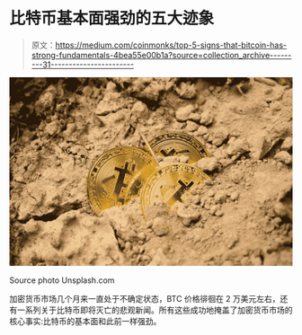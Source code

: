 # 比特币基本面强劲的五大迹象

> 原文：<https://medium.com/coinmonks/top-5-signs-that-bitcoin-has-strong-fundamentals-4bea55e00b1a?source=collection_archive---------31----------------------->

![](img/e713b3bf31d973a67e62e3d38c592be5.png)

Source photo Unsplash.com

加密货币市场几个月来一直处于不确定状态，BTC 价格徘徊在 2 万美元左右，还有一系列关于比特币即将灭亡的悲观新闻。所有这些成功地掩盖了加密货币市场的核心事实:比特币的基本面和此前一样强劲。